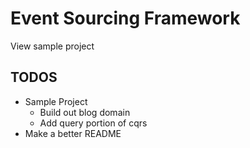 # Event Sourcing Framework

View sample project

## TODOS

* Sample Project
    * Build out blog domain
    * Add query portion of cqrs
* Make a better README
